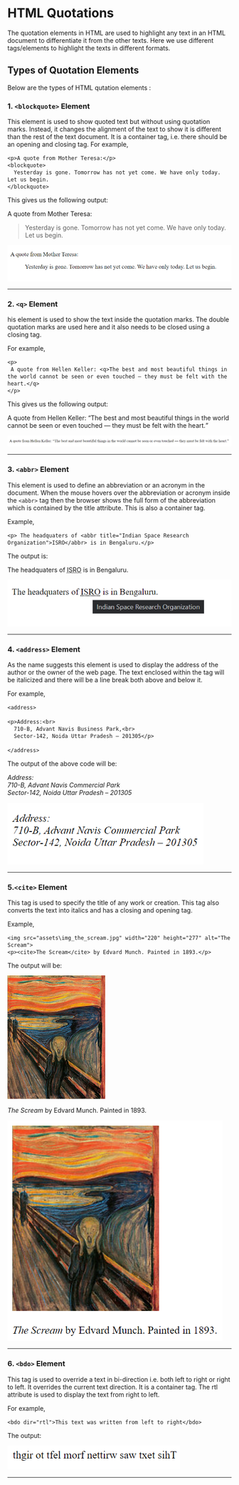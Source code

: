 # HTML Quotations
The quotation elements in HTML are used to highlight any text in an HTML document to differentiate it from the other texts.
Here we use different tags/elements to highlight the texts in different formats. 

## Types of Quotation Elements
Below are the types of HTML qutation elements :

 ### 1. ```<blockquote>``` Element
 This element is used to show quoted text but without using quotation marks. Instead, it changes the alignment of the text to show it is different than the rest of the text
 document. It is a container tag,  i.e. there should be an opening and closing tag.
 For example, 
  
 ```
 <p>A quote from Mother Teresa:</p>
 <blockquote>
   Yesterday is gone. Tomorrow has not yet come. We have only today. Let us begin.
 </blockquote>
 ```
  
 This gives us the following output:
  
 <p>A quote from Mother Teresa:</p>
 <blockquote>
 Yesterday is gone. Tomorrow has not yet come. We have only today. Let us begin.
 </blockquote>
  
 ![alt text](assets/blockquote.png)
  
 ---
  
 ### 2. ```<q>``` Element
 his element is used to show the text inside the quotation marks. The double quotation marks are used here and it also needs to be closed using a closing tag.
  
 For example,
  
 ```
 <p>
  A quote from Hellen Keller: <q>The best and most beautiful things in the world cannot be seen or even touched — they must be felt with the heart.</q>
 </p>
 ```
 This gives us the following output:
 
 <p>
  A quote from Hellen Keller: <q>The best and most beautiful things in the world cannot be seen or even touched — they must be felt with the heart.</q>
 </p>
 
 ![alt text](assets/q.png)
 
 ---
 
 ### 3. ```<abbr>``` Element
 This element is used to define an abbreviation or an acronym in the document. When the mouse hovers over the abbreviation or acronym inside the ```<abbr>``` tag then the 
 browser shows the full form of the abbreviation which is contained by the title attribute.
 This is also a container tag.
 
 Example,
 
 ```
 <p> The headquaters of <abbr title="Indian Space Research Organization">ISRO</abbr> is in Bengaluru.</p>
 ```
 The output is:

 <p> The headquaters of <abbr title="Indian Space Research Organization">ISRO</abbr> is in Bengaluru.</p>

 ![alt text](assets/abbr.png)
 
 ---
 
### 4. ```<address>``` Element
As the name suggests this element is used to display the address of the author or the owner of the web page. The text enclosed within the tag will be italicized and there 
will be a line break both above and below it.

For example,

```
<address>

<p>Address:<br>
  710-B, Advant Navis Business Park,<br>
  Sector-142, Noida Uttar Pradesh – 201305</p>

</address>
```
The output of the above code will be:
<address>

<p>Address:<br>
  710-B, Advant Navis Commercial Park<br>
  Sector-142, Noida Uttar Pradesh – 201305</p>

</address>

![alt text](assets/address.png)

---

### 5.```<cite>``` Element
This tag is used to specify the title of any work or creation. This tag also converts the text into italics and has a closing and opening tag.

Example,

```
<img src="assets\img_the_scream.jpg" width="220" height="277" alt="The Scream">
<p><cite>The Scream</cite> by Edvard Munch. Painted in 1893.</p>
```
The output will be:

<img src="assets\img_the_scream.jpg" width="220" height="277" alt="The Scream">
<p><cite>The Scream</cite> by Edvard Munch. Painted in 1893.</p>


![alt text](assets/cite.png)

---

### 6. ```<bdo>``` Element
This tag is used to override a text in bi-direction i.e. both left to right or right to left. It overrides the current text direction. It is a container tag. The rtl 
attribute is used to display the text from right to left.

For example,

```
<bdo dir="rtl">This text was written from left to right</bdo>
```
The output:

![alt text](assets/bdo.png)

---
